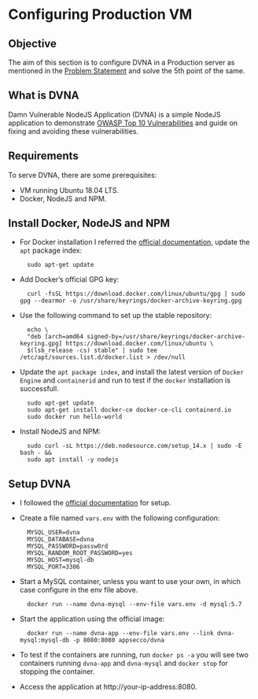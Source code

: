 # Configuring Production VM

## Objective

The aim of this section is to configure DVNA in a Production server as mentioned in the [Problem Statement](https://devsecops-report.netlify.app/problem-statements/) and solve the 5th point of the same.
## What is DVNA
Damn Vulnerable NodeJS Application (DVNA) is a simple NodeJS application to demonstrate [OWASP Top 10 Vulnerabilities](https://owasp.org/www-project-top-ten/2017/) and guide on fixing and avoiding these vulnerabilities.
## Requirements

To serve DVNA, there are some prerequisites:

- VM running Ubuntu 18.04 LTS.
- Docker, NodeJS and NPM.  
## Install Docker, NodeJS and NPM

- For Docker installation I referred the [official documentation](https://docs.docker.com/engine/install/), update the `apt` package index:

        sudo apt-get update

- Add Docker’s official GPG key:

        curl -fsSL https://download.docker.com/linux/ubuntu/gpg | sudo gpg --dearmor -o /usr/share/keyrings/docker-archive-keyring.gpg
  
- Use the following command to set up the stable repository:

        echo \
        "deb [arch=amd64 signed-by=/usr/share/keyrings/docker-archive-keyring.gpg] https://download.docker.com/linux/ubuntu \
        $(lsb_release -cs) stable" | sudo tee /etc/apt/sources.list.d/docker.list > /dev/null

- Update the `apt package index`, and install the latest version of `Docker Engine` and `containerid` and run to test if the `docker` installation is successfull.

        sudo apt-get update
        sudo apt-get install docker-ce docker-ce-cli containerd.io
        sudo docker run hello-world

- Install NodeJS and NPM:

        sudo curl -sL https://deb.nodesource.com/setup_14.x | sudo -E bash - &&
        sudo apt install -y nodejs 
## Setup DVNA

- I followed the [official documentation](https://github.com/appsecco/dvna/blob/master/docs/setup.md) for setup.
- Create a file named `vars.env` with the following configuration:

        MYSQL_USER=dvna
        MYSQL_DATABASE=dvna
        MYSQL_PASSWORD=passw0rd
        MYSQL_RANDOM_ROOT_PASSWORD=yes
        MYSQL_HOST=mysql-db
        MYSQL_PORT=3306

- Start a MySQL container, unless you want to use your own, in which case configure in the env file above.

        docker run --name dvna-mysql --env-file vars.env -d mysql:5.7

- Start the application using the official image:

        docker run --name dvna-app --env-file vars.env --link dvna-mysql:mysql-db -p 8080:8080 appsecco/dvna

- To test if the containers are running, run `docker ps -a` you will see two containers running `dvna-app` and `dvna-mysql` and `docker stop` for stopping the container.
- Access the application at http://your-ip-address:8080.
  